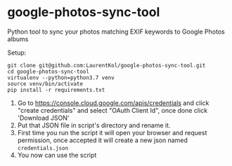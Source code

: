 # google-photos-sync-tool
Python tool to sync your photos matching EXIF keywords to Google Photos albums

Setup:
```
git clone git@github.com:LaurentKol/google-photos-sync-tool.git
cd google-photos-sync-tool
virtualenv --python=python3.7 venv
source venv/bin/activate
pip install -r requirements.txt
```
1. Go to https://console.cloud.google.com/apis/credentials and click "create credentials" and select "OAuth Client Id", once done click 'Download JSON'
2. Put that JSON file in script's directory and rename it.
3. First time you run the script it will open your browser and request permission, once accepted it will create a new json named `credentials.json`
4. You now can use the script 
